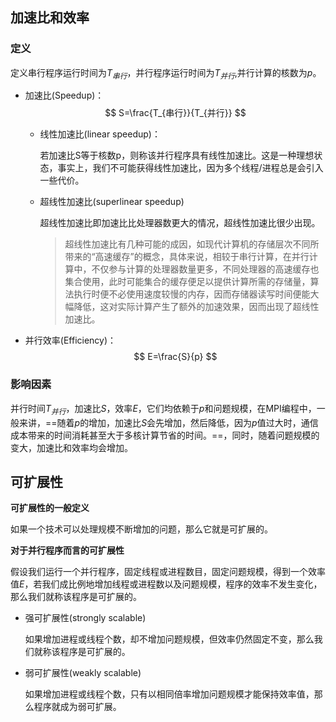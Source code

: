 ## 加速比和效率

### 定义

定义串行程序运行时间为$T_{串行}$，并行程序运行时间为$T_{并行}$,并行计算的核数为$p$。

- 加速比(Speedup)：
  $$
  S=\frac{T_{串行}}{T_{并行}}
  $$

  - 线性加速比(linear speedup)：

    若加速比S等于核数p，则称该并行程序具有线性加速比。这是一种理想状态，事实上，我们不可能获得线性加速比，因为多个线程/进程总是会引入一些代价。

  - 超线性加速比(superlinear speedup)

    超线性加速比即加速比比处理器数更大的情况，超线性加速比很少出现。

    > 超线性加速比有几种可能的成因，如现代计算机的存储层次不同所带来的“高速缓存”的概念，具体来说，相较于串行计算，在并行计算中，不仅参与计算的处理器数量更多，不同处理器的高速缓存也集合使用，此时可能集合的缓存便足以提供计算所需的存储量，算法执行时便不必使用速度较慢的内存，因而存储器读写时间便能大幅降低，这对实际计算产生了额外的加速效果，因而出现了超线性加速比。
    >
    > 

- 并行效率(Efficiency)：
  $$
  E=\frac{S}{p}
  $$
  

### 影响因素

并行时间$T_{并行}$，加速比$S$，效率$E$，它们均依赖于$p$和问题规模，在MPI编程中，一般来讲，==随着$p$的增加，加速比$S$会先增加，然后降低，因为$p$值过大时，通信成本带来的时间消耗甚至大于多核计算节省的时间。==，同时，随着问题规模的变大，加速比和效率均会增加。

## 可扩展性

**可扩展性的一般定义**

如果一个技术可以处理规模不断增加的问题，那么它就是可扩展的。

**对于并行程序而言的可扩展性**

假设我们运行一个并行程序，固定线程或进程数目，固定问题规模，得到一个效率值$E$，若我们成比例地增加线程或进程数以及问题规模，程序的效率不发生变化，那么我们就称该程序是可扩展的。

- 强可扩展性(strongly scalable)

  如果增加进程或线程个数，却不增加问题规模，但效率仍然固定不变，那么我们就称该程序是可扩展的。

- 弱可扩展性(weakly scalable)

  如果增加进程或线程个数，只有以相同倍率增加问题规模才能保持效率值，那么程序就成为弱可扩展。